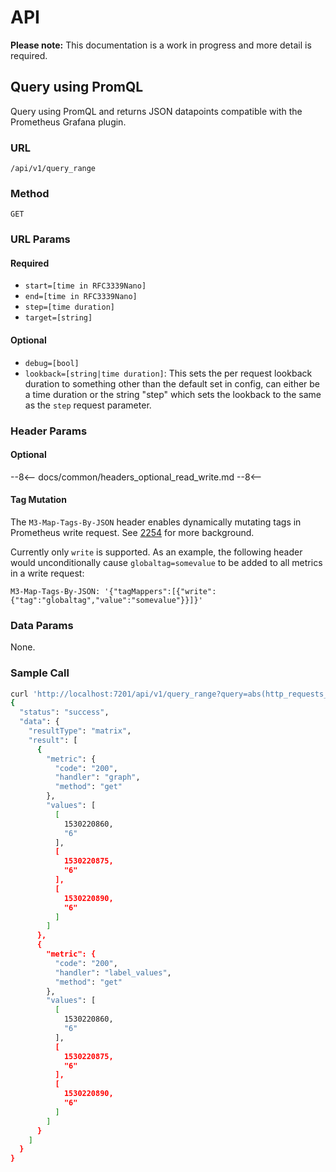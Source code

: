 # API

**Please note:** This documentation is a work in progress and more detail is required.

## Query using PromQL

Query using PromQL and returns JSON datapoints compatible with the Prometheus Grafana plugin.

### URL

`/api/v1/query_range`

### Method

`GET`

### URL Params

#### Required

- `start=[time in RFC3339Nano]`
- `end=[time in RFC3339Nano]`
- `step=[time duration]`
- `target=[string]`

#### Optional

- `debug=[bool]`
- `lookback=[string|time duration]`: This sets the per request lookback duration to something other than the default set in config, can either be a time duration or the string "step" which sets the lookback to the same as the `step` request parameter.

### Header Params

#### Optional

--8<--
docs/common/headers_optional_read_write.md
--8<--

#### Tag Mutation

The `M3-Map-Tags-By-JSON` header enables dynamically mutating tags in Prometheus write request. See
[2254](https://github.com/m3db/m3/issues/2254) for more background.

Currently only `write` is supported. As an example, the following header would unconditionally cause
`globaltag=somevalue` to be added to all metrics in a write request:
```
M3-Map-Tags-By-JSON: '{"tagMappers":[{"write":{"tag":"globaltag","value":"somevalue"}}]}'
```

### Data Params

None.

### Sample Call

<!--
Note: keep this example similar to the one found in coordinator API
documentation for consistency/ease of readers.
-->
```bash
curl 'http://localhost:7201/api/v1/query_range?query=abs(http_requests_total)&start=1530220860&end=1530220900&step=15s'
{
  "status": "success",
  "data": {
    "resultType": "matrix",
    "result": [
      {
        "metric": {
          "code": "200",
          "handler": "graph",
          "method": "get"
        },
        "values": [
          [
            1530220860,
            "6"
          ],
          [
            1530220875,
            "6"
          ],
          [
            1530220890,
            "6"
          ]
        ]
      },
      {
        "metric": {
          "code": "200",
          "handler": "label_values",
          "method": "get"
        },
        "values": [
          [
            1530220860,
            "6"
          ],
          [
            1530220875,
            "6"
          ],
          [
            1530220890,
            "6"
          ]
        ]
      }
    ]
  }
}
```
